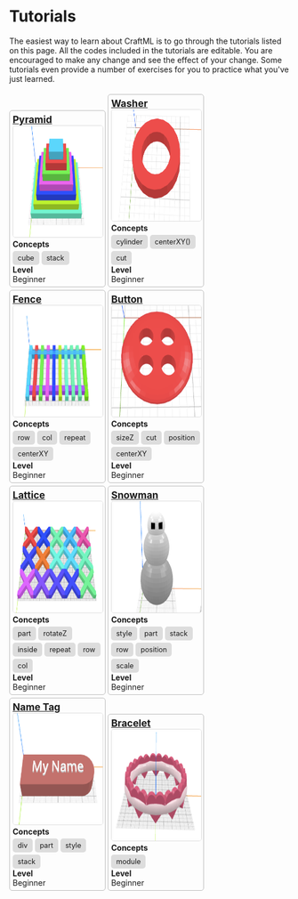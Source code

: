 # Tutorials

The easiest way to learn about CraftML is to go through the tutorials listed on this
page. All the codes included in the tutorials are editable. You are encouraged to
make any change and see the effect of your change. Some tutorials even provide
a number of exercises for you to practice what you've just learned.


<style>
.tutorial {
  width:32%;
  border:solid 1px #BBB;
  padding:5px;
  border-radius:5px;
  display: inline-block;
  margin-top: 5px;
}
.tutorial .section-title{
  font-weight: bold;
}
.tutorial .title {
  font-size: 125%;
  font-weight: bold;
}
.tutorial .objective {
  border: solid 1px #ccc;
}
.tutorial .concept-item{
  font-size: 90%;
  background-color: #ddd;
  border-radius:5px;
  padding-top:5px;
  padding-bottom:5px;
  padding-left:9px;
  padding-right:9px;
  margin-top: 4px;
  display: inline-block;
}
</style>

<div class="tutorial">
  <div class="title">
    <a href="pyramid/">Pyramid</a>
  </div>
  <a href="pyramid/">
    <img class="objective" src="pyramid/objective.png" height="200px%" style="border: solid 1px #ddd; border-radius: 5px;"/>
  </a>
  <div class="section-title">Concepts</div>
    <span class="concept-item">cube</span>
    <span class="concept-item">stack</span>    
  <div class="section-title">Level</div>
  Beginner
</div>
<div class="tutorial">
  <div class="title">
    <a href="washer/">Washer</a>
  </div>
  <a href="washer/">
    <img class="objective" src="washer/objective.png" height="200px" style="border: solid 1px #ddd; border-radius: 5px;"/>
  </a>  <div class="section-title">Concepts</div>
    <span class="concept-item">cylinder</span>
    <span class="concept-item">centerXY()</span>    
    <span class="concept-item">cut</span>    
  <div class="section-title">Level</div>
  Beginner
</div>
<div class="tutorial">
  <div class="title">
    <a href="fence/">Fence</a>
  </div>
  <a href="fence/">
    <img class="objective" src="fence/objective.png" height="200px" style="border: solid 1px #ddd; border-radius: 5px;"/>
  </a>  <div class="section-title">Concepts</div>
    <span class="concept-item">row</span>
    <span class="concept-item">col</span>
    <span class="concept-item">repeat</span>
    <span class="concept-item">centerXY</span>    
  <div class="section-title">Level</div>
  Beginner
</div>
<div class="tutorial">
  <div class="title">
    <a href="button/">Button</a>
  </div>
  <a href="button/">
    <img class="objective" src="button/objective.png" height="200px" style="border: solid 1px #ddd; border-radius: 5px;"/>
  </a>  <div class="section-title">Concepts</div>
    <span class="concept-item">sizeZ</span>
    <span class="concept-item">cut</span>
    <span class="concept-item">position</span>
    <span class="concept-item">centerXY</span>    
  <div class="section-title">Level</div>
  Beginner
</div>
<div class="tutorial">
  <div class="title">
    <a href="lattice/">Lattice</a>
  </div>
  <a href="lattice/">
    <img class="objective" src="lattice/objective.png" height="200px" style="border: solid 1px #ddd; border-radius: 5px;"/>
  </a>  <div class="section-title">Concepts</div>
    <span class="concept-item">part</span>
    <span class="concept-item">rotateZ</span>    
    <span class="concept-item">inside</span>    
    <span class="concept-item">repeat</span>    
    <span class="concept-item">row</span>    
    <span class="concept-item">col</span>    
  <div class="section-title">Level</div>
  Beginner
</div>
<div class="tutorial">
  <div class="title">
    <a href="snowman/">Snowman</a>
  </div>
  <a href="snowman/">
    <img class="objective" src="snowman/objective.png" height="200px" style="border: solid 1px #ddd; border-radius: 5px;"/>
  </a>  <div class="section-title">Concepts</div>
    <span class="concept-item">style</span>
    <span class="concept-item">part</span>   
    <span class="concept-item">stack</span>   
    <span class="concept-item">row</span>    
    <span class="concept-item">position</span>
    <span class="concept-item">scale</span>
  <div class="section-title">Level</div>
  Beginner
</div>
<div class="tutorial">
  <div class="title">
    <a href="nametag/">Name Tag</a>
  </div>
  <a href="nametag/">
    <img class="objective" src="nametag/objective.png" height="200px" style="border: solid 1px #ddd; border-radius: 5px;"/>
  </a>  <div class="section-title">Concepts</div>
    <span class="concept-item">div</span>
    <span class="concept-item">part</span>   
    <span class="concept-item">style</span>   
    <span class="concept-item">stack</span>    
  <div class="section-title">Level</div>
  Beginner
</div>
<div class="tutorial">
  <div class="title">
    <a href="bracelet/">Bracelet</a>
  </div>
  <a href="bracelet/">
    <img class="objective" src="bracelet/objective.png" height="200px" style="border: solid 1px #ddd; border-radius: 5px;"/>
  </a>  <div class="section-title">Concepts</div>
    <span class="concept-item">module</span>    
  <div class="section-title">Level</div>
  Beginner
</div>
